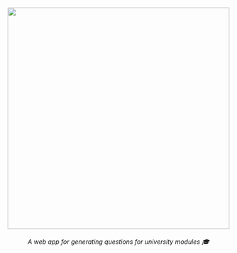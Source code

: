 <h1 align="center">
    <img width="500px" src="https://i.imgur.com/L3y2lev.png">
</h1>

<p align="center">
  <i align="center">A web app for generating questions for university modules 🎓</i>
</p>
